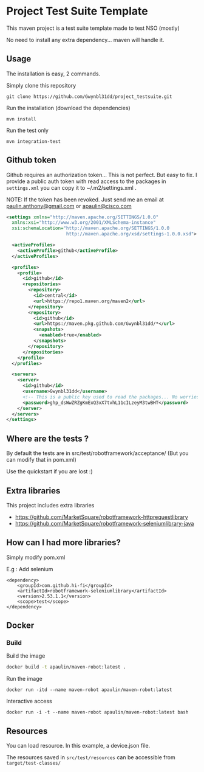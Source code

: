 # Project Test Suite Template

This maven project is a test suite template made to test NSO (mostly)

No need to install any extra dependency... maven will handle it.

## Usage

The installation is easy, 2 commands.

Simply clone this repository

```
git clone https://github.com/Gwynbl31dd/project_testsuite.git
```

Run the installation (download the dependencies)

```
mvn install
```

Run the test only

```
mvn integration-test
```

## Github token

Github requires an authorization token... This is not perfect. But easy to fix. I provide a public auth token with read access to the packages in ``settings.xml`` you can copy it to ~/.m2/settings.xml .

NOTE: If the token has been revoked. Just send me an email at paulin.anthony@gmail.com or apaulin@cisco.com

```xml
<settings xmlns="http://maven.apache.org/SETTINGS/1.0.0"
  xmlns:xsi="http://www.w3.org/2001/XMLSchema-instance"
  xsi:schemaLocation="http://maven.apache.org/SETTINGS/1.0.0
                      http://maven.apache.org/xsd/settings-1.0.0.xsd">

  <activeProfiles>
    <activeProfile>github</activeProfile>
  </activeProfiles>

  <profiles>
    <profile>
      <id>github</id>
      <repositories>
        <repository>
          <id>central</id>
          <url>https://repo1.maven.org/maven2</url>
        </repository>
        <repository>
          <id>github</id>
          <url>https://maven.pkg.github.com/Gwynbl31dd/*</url>
          <snapshots>
            <enabled>true</enabled>
          </snapshots>
        </repository>
      </repositories>
    </profile>
  </profiles>

  <servers>
    <server>
      <id>github</id>
      <username>Gwynbl31dd</username>
      <!-- This is a public key used to read the packages... No worries you can use it until github makes it public -->
      <password>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</password>
    </server>
  </servers>
</settings>
```

## Where are the tests ?

By default the tests are in src/test/robotframework/acceptance/ 
(But you can modify that in pom.xml)

Use the quickstart if you are lost :) 

## Extra libraries

This project includes extra libraries

* https://github.com/MarketSquare/robotframework-httprequestlibrary
* https://github.com/MarketSquare/robotframework-seleniumlibrary-java


## How can I had more libraries?

Simply modify pom.xml

E.g : Add selenium

```
<dependency>
    <groupId>com.github.hi-fi</groupId>
    <artifactId>robotframework-seleniumlibrary</artifactId>
    <version>2.53.1.1</version>
    <scope>test</scope>
</dependency>
```

## Docker

### Build

Build the image

```bash
docker build -t apaulin/maven-robot:latest .
```

Run the image

```
docker run -itd --name maven-robot apaulin/maven-robot:latest
```

Interactive access

```
docker run -i -t --name maven-robot apaulin/maven-robot:latest bash
```

## Resources 

You can load resource. In this example, a device.json file.

The resources saved in ``src/test/resources`` can be accessible from ``target/test-classes/``
